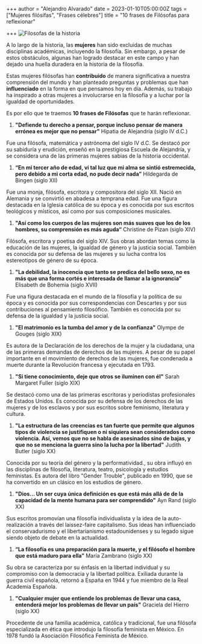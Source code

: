 +++
author = "Alejandro Alvarado"
date = 2023-01-10T05:00:00Z
tags = ["Mujeres filósifas", "Frases célebres"]
title = "10 frases de Filósofas para reflexionar"

+++
![](/uploads/10-frases-de-filosofas-para-reflexionar.jpg "Filosofas de la historia")

A lo largo de la historia, las **mujeres** han sido excluidas de muchas disciplinas académicas, incluyendo la filosofía. Sin embargo, a pesar de estos obstáculos, algunas han logrado destacar en este campo y han dejado una huella duradera en la historia de la filosofía.

Estas mujeres filósofas han **contribuido** de manera significativa a nuestra comprensión del mundo y han planteado preguntas y problemas que han **influenciado** en la forma en que pensamos hoy en día. Además, su trabajo ha inspirado a otras mujeres a involucrarse en la filosofía y a luchar por la igualdad de oportunidades.

Es por ello que te traemos **10 frases de Filósofas** que te harán reflexionar.

1. **"Defiende tu derecho a pensar, porque incluso pensar de manera errónea es mejor que no pensar"** Hipatia de Alejandría (siglo IV d.C.)

Fue una filósofa, matemática y astrónoma del siglo IV d.C. Se destacó por su sabiduría y erudición, enseñó en la prestigiosa Escuela de Alejandría, y se considera una de las primeras mujeres sabias de la historia occidental.

1. **“En mi tercer año de edad, vi tal luz que mi alma se sintió estremecida, pero debido a mi corta edad, no pude decir nada”** Hildegarda de Bingen (siglo XII)

Fue una monja, filósofa, escritora y compositora del siglo XII. Nació en Alemania y se convirtió en abadesa a temprana edad. Fue una figura destacada en la Iglesia católica de su época y es conocida por sus escritos teológicos y místicos, así como por sus composiciones musicales.

1. **"Así como los cuerpos de las mujeres son más suaves que los de los hombres, su comprensión es más aguda“** Christine de Pizan (siglo XIV)

Filósofa, escritora y poetisa del siglo XIV. Sus obras abordan temas como la educación de las mujeres, la igualdad de género y la justicia social. También es conocida por su defensa de las mujeres y su lucha contra los estereotipos de género de su época.

1. **"La debilidad, la inocencia que tanto se predica del bello sexo, no es más que una forma cortés e interesada de llamar a la ignorancia”** Elisabeth de Bohemia (siglo XVII)

Fue una figura destacada en el mundo de la filosofía y la política de su época y es conocida por sus correspondencias con Descartes y por sus contribuciones al pensamiento filosófico. También es conocida por su defensa de la igualdad y la justicia social.

1. **"El matrimonio es la tumba del amor y de la confianza"** Olympe de Gouges (siglo XIX)

Es autora de la Declaración de los derechos de la mujer y la ciudadana, una de las primeras demandas de derechos de las mujeres. A pesar de su papel importante en el movimiento de derechos de las mujeres, fue condenada a muerte durante la Revolución francesa y ejecutada en 1793.

1. **"Si tiene conocimiento, deje que otros se iluminen con él"** Sarah Margaret Fuller (siglo XIX)

Se destacó como una de las primeras escritoras y periodistas profesionales de Estados Unidos. Es conocida por su defensa de los derechos de las mujeres y de los esclavos y por sus escritos sobre feminismo, literatura y cultura.

1. **"La estructura de las creencias es tan fuerte que permite que algunos tipos de violencia se justifiquen o ni siquiera sean considerados como violencia. Así, vemos que no se habla de asesinados sino de bajas, y que no se menciona la guerra sino la lucha por la libertad"** Judith Butler (siglo XX)

Conocida por su teoría del género y la performatividad., su obra influyó  en las disciplinas de filosofía, literatura, teatro, psicología y estudios feministas. Es autora del libro "Gender Trouble", publicado en 1990, que se ha convertido en un clásico en los estudios de género.

1. **"Dios… Un ser cuya única definición es que está más allá de de la capacidad de la mente humana para ser comprendido"** Ayn Rand (siglo XX)

Sus escritos promovían una filosofía individualista y la idea de la auto-realización a través del laissez-faire capitalismo. Sus ideas han influenciado el conservadurismo y el libertarianismo estadounidenses y su legado sigue siendo objeto de debate en la actualidad.

1. **“La filosofía es una preparación para la muerte, y el filósofo el hombre que está maduro para ella”** María Zambrano (siglo XX)

Su obra se caracteriza por su énfasis en la libertad individual y su compromiso con la democracia y la libertad política. Exiliada durante la guerra civil española, retornó a España en 1944 y fue miembro de la Real Academia Española.

1. **"Cualquier mujer que entiende los problemas de llevar una casa, entenderá mejor los problemas de llevar un país"** Graciela del Hierro (siglo XX)

Procedente de una familia académica, católica y tradicional, fue una filósofa especializada en ética que introdujo la filosofía feminista en México. En 1978 fundó la Asociación Filosófica Feminista de México.